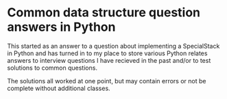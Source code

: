 Common data structure question answers in Python
===================

This started as an answer to a question about implementing a SpecialStack in Python and has turned in to my place to store
various Python relates answers to interview questions I have recieved in the past and/or to test solutions to common questions.

The solutions all worked at one point, but may contain errors or not be complete without additional classes. 

